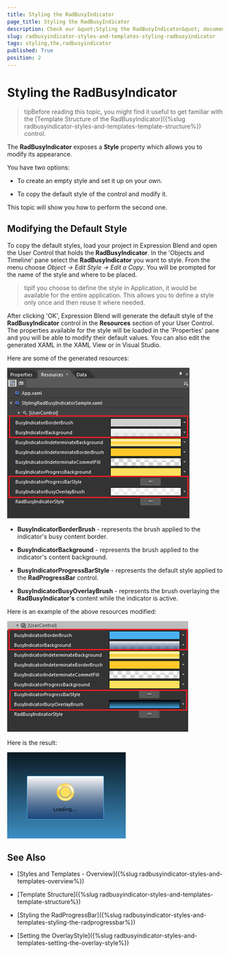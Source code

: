 ```yaml
---
title: Styling the RadBusyIndicator
page_title: Styling the RadBusyIndicator
description: Check our &quot;Styling the RadBusyIndicator&quot; documentation article for the RadBusyIndicator WPF control.
slug: radbusyindicator-styles-and-templates-styling-radbusyindicator
tags: styling,the,radbusyindicator
published: True
position: 2
---
```


# Styling the RadBusyIndicator

>tipBefore reading this topic, you might find it useful to get familiar with the [Template Structure of the RadBusyIndicator]({%slug radbusyindicator-styles-and-templates-template-structure%}) control.

The __RadBusyIndicator__ exposes a __Style__ property which allows you to modify its appearance.

You have two options:

* To create an empty style and set it up on your own. 

* To copy the default style of the control and modify it.

This topic will show you how to perform the second one.

## Modifying the Default Style

To copy the default styles, load your project in Expression Blend and open the User Control that holds the __RadBusyIndicator__. In the 'Objects and Timeline' pane select the __RadBusyIndicator__ you want to style. From the menu choose *Object -> Edit Style -> Edit a Copy*. You will be prompted for the name of the style and where to be placed.

>tipIf you choose to define the style in Application, it would be available for the entire application. This allows you to define a style only once and then reuse it where needed.

After clicking 'OK', Expression Blend will generate the default style of the __RadBusyIndicator__ control in the __Resources__ section of your User Control. The properties available for the style will be loaded in the 'Properties' pane and you will be able to modify their default values. You can also edit the generated XAML in the XAML View or in Visual Studio.

Here are some of the generated resources:

![](images/radbusyindicator_styles_and_templates_styling_radbusyindicator_010.png)

* __BusyIndicatorBorderBrush__ -  represents the brush applied to the indicator's busy content border.

* __BusyIndicatorBackground__ - represents the brush applied to the indicator's content background.

* __BusyIndicatorProgressBarStyle__ - represents the default style applied to the __RadProgressBar__ control.

* __BusyIndicatorBusyOverlayBrush__ - represents the brush overlaying the __RadBusyIndicator's__ content while the indicator is active.

Here is an example of the above resources modified:

![](images/radbusyindicator_styles_and_templates_styling_radbusyindicator_020.png)

Here is the result:

![](images/radbusyindicator_styles_and_templates_styling_radbusyindicator_030.png)

## See Also

 * [Styles and Templates - Overview]({%slug radbusyindicator-styles-and-templates-overview%})

 * [Template Structure]({%slug radbusyindicator-styles-and-templates-template-structure%})

 * [Styling the RadProgressBar]({%slug radbusyindicator-styles-and-templates-styling-the-radprogressbar%})

 * [Setting the OverlayStyle]({%slug radbusyindicator-styles-and-templates-setting-the-overlay-style%})
